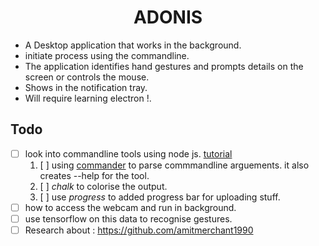 <h1 align="center">ADONIS</h1>

* A Desktop application that works in the background.
* initiate process using the commandline.
* The application identifies hand gestures and prompts details on the screen or controls the mouse.
* Shows in the notification tray.
* Will require learning electron !.

## Todo
- [ ] look into commandline tools using node js. [tutorial](https://developer.atlassian.com/blog/2015/11/scripting-with-node/)
   1. [ ] using [commander](https://www.npmjs.com/package/commander) to parse commmandline arguements. it also creates --help for the tool.
   2. [ ] *chalk* to colorise the output.
   3. [ ] use *progress* to added progress bar for uploading stuff.
- [ ] how to access the webcam and run in background.
- [ ] use tensorflow on this data to recognise gestures.
- [ ] Research about : https://github.com/amitmerchant1990